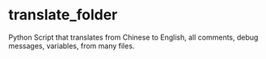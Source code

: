 # translate_folder
Python Script that translates from Chinese to English, all comments, debug messages, variables, from many files.
